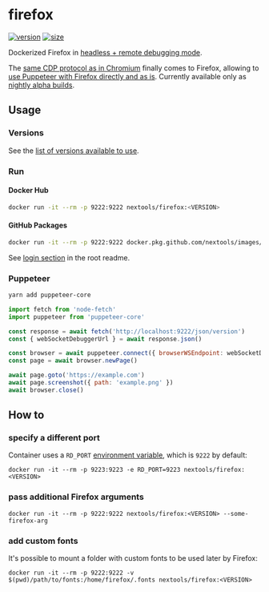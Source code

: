 # firefox

[![version](https://img.shields.io/badge/version-latest-blue.svg?style=flat-square)](https://www.mozilla.org/en-US/firefox/releases/) [![size](https://img.shields.io/badge/size-146M-blue.svg?style=flat-square)](https://github.com/nextools/images/packages/166489)

Dockerized Firefox in [headless + remote debugging mode](https://wiki.mozilla.org/Remote).

The [same CDP protocol as in Chromium](https://wiki.mozilla.org/Remote) finally comes to Firefox, allowing to [use Puppeteer with Firefox directly and as is](https://github.com/puppeteer/puppeteer/issues/5397). Currently available only as [nightly alpha builds](https://launchpad.net/~ubuntu-mozilla-daily/+archive/ubuntu/ppa).

## Usage

### Versions

See the [list of versions available to use](https://hub.docker.com/repository/docker/nextools/firefox/tags).

### Run

#### Docker Hub

```sh
docker run -it --rm -p 9222:9222 nextools/firefox:<VERSION>
```

#### GitHub Packages

```sh
docker run -it --rm -p 9222:9222 docker.pkg.github.com/nextools/images/firefox:<VERSION>
```

See [login section](../readme.md#login) in the root readme.

### Puppeteer

```sh
yarn add puppeteer-core
```

```js
import fetch from 'node-fetch'
import puppeteer from 'puppeteer-core'

const response = await fetch('http://localhost:9222/json/version')
const { webSocketDebuggerUrl } = await response.json()

const browser = await puppeteer.connect({ browserWSEndpoint: webSocketDebuggerUrl })
const page = await browser.newPage()

await page.goto('https://example.com')
await page.screenshot({ path: 'example.png' })
await browser.close()
```

## How to

### specify a different port

Container uses a `RD_PORT` [environment variable](https://docs.docker.com/engine/reference/commandline/run/#set-environment-variables--e---env---env-file), which is `9222` by default:

```
docker run -it --rm -p 9223:9223 -e RD_PORT=9223 nextools/firefox:<VERSION>
```

### pass additional Firefox arguments

```
docker run -it --rm -p 9222:9222 nextools/firefox:<VERSION> --some-firefox-arg
```

### add custom fonts

It's possible to mount a folder with custom fonts to be used later by Firefox: 

```
docker run -it --rm -p 9222:9222 -v $(pwd)/path/to/fonts:/home/firefox/.fonts nextools/firefox:<VERSION>
```
